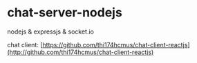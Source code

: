 # chat-server-nodejs
nodejs &amp; expressjs &amp; socket.io

chat client:  [https://github.com/thi174hcmus/chat-client-reactjs](http://github.com/thi174hcmus/chat-client-reactjs)  


